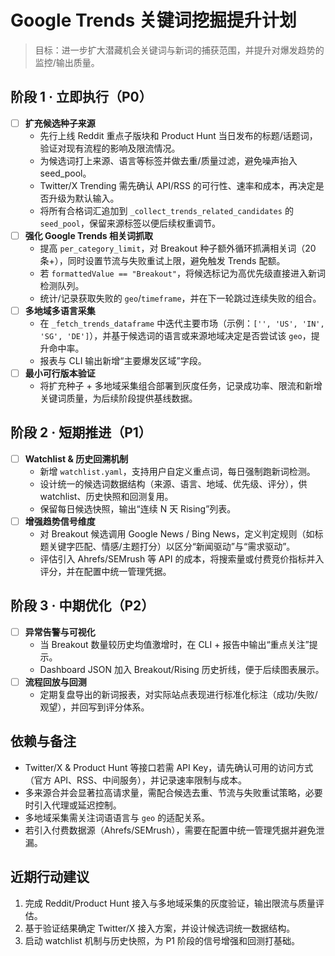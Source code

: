 ﻿# Google Trends 关键词挖掘提升计划

> 目标：进一步扩大潜藏机会关键词与新词的捕获范围，并提升对爆发趋势的监控/输出质量。

## 阶段 1 · 立即执行（P0）

- [ ] **扩充候选种子来源**
  - 先行上线 Reddit 重点子版块和 Product Hunt 当日发布的标题/话题词，验证对现有流程的影响及限流情况。
  - 为候选词打上来源、语言等标签并做去重/质量过滤，避免噪声抬入 seed_pool。
  - Twitter/X Trending 需先确认 API/RSS 的可行性、速率和成本，再决定是否升级为默认输入。
  - 将所有合格词汇追加到 `_collect_trends_related_candidates` 的 `seed_pool`，保留来源标签以便后续权重调节。
- [ ] **强化 Google Trends 相关词抓取**
  - 提高 `per_category_limit`，对 Breakout 种子额外循环抓满相关词（20 条+），同时设置节流与失败重试上限，避免触发 Trends 配额。
  - 若 `formattedValue == "Breakout"`，将候选标记为高优先级直接进入新词检测队列。
  - 统计/记录获取失败的 `geo`/`timeframe`，并在下一轮跳过连续失败的组合。
- [ ] **多地域多语言采集**
  - 在 `_fetch_trends_dataframe` 中迭代主要市场（示例：`['', 'US', 'IN', 'SG', 'DE']`），并基于候选词的语言或来源地域决定是否尝试该 `geo`，提升命中率。
  - 报表与 CLI 输出新增“主要爆发区域”字段。
- [ ] **最小可行版本验证**
  - 将扩充种子 + 多地域采集组合部署到灰度任务，记录成功率、限流和新增关键词质量，为后续阶段提供基线数据。

## 阶段 2 · 短期推进（P1）

- [ ] **Watchlist & 历史回溯机制**
  - 新增 `watchlist.yaml`，支持用户自定义重点词，每日强制跑新词检测。
  - 设计统一的候选词数据结构（来源、语言、地域、优先级、评分），供 watchlist、历史快照和回测复用。
  - 保留每日候选快照，输出“连续 N 天 Rising”列表。
- [ ] **增强趋势信号维度**
  - 对 Breakout 候选调用 Google News / Bing News，定义判定规则（如标题关键字匹配、情感/主题打分）以区分“新闻驱动”与“需求驱动”。
  - 评估引入 Ahrefs/SEMrush 等 API 的成本，将搜索量或付费竞价指标并入评分，并在配置中统一管理凭据。

## 阶段 3 · 中期优化（P2）

- [ ] **异常告警与可视化**
  - 当 Breakout 数量较历史均值激增时，在 CLI + 报告中输出“重点关注”提示。
  - Dashboard JSON 加入 Breakout/Rising 历史折线，便于后续图表展示。
- [ ] **流程回放与回测**
  - 定期复盘导出的新词报表，对实际站点表现进行标准化标注（成功/失败/观望），并回写到评分体系。

## 依赖与备注

- Twitter/X & Product Hunt 等接口若需 API Key，请先确认可用的访问方式（官方 API、RSS、中间服务），并记录速率限制与成本。
- 多来源合并会显著拉高请求量，需配合候选去重、节流与失败重试策略，必要时引入代理或延迟控制。
- 多地域采集需关注词语语言与 `geo` 的适配关系。
- 若引入付费数据源（Ahrefs/SEMrush），需要在配置中统一管理凭据并避免泄漏。

## 近期行动建议

1. 完成 Reddit/Product Hunt 接入与多地域采集的灰度验证，输出限流与质量评估。
2. 基于验证结果确定 Twitter/X 接入方案，并设计候选词统一数据结构。
3. 启动 watchlist 机制与历史快照，为 P1 阶段的信号增强和回测打基础。

